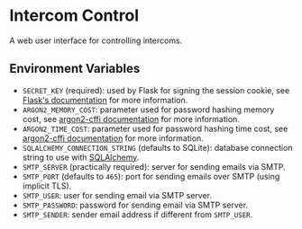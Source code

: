 # Intercom Control
A web user interface for controlling intercoms.

## Environment Variables

- `SECRET_KEY` (required): used by Flask for signing the session cookie, see [Flask's documentation](https://flask.palletsprojects.com/en/3.0.x/config/#SECRET_KEY) for more information.
- `ARGON2_MEMORY_COST`: parameter used for password hashing memory cost, see [argon2-cffi documentation](https://argon2-cffi.readthedocs.io/en/stable/parameters.html) for more information.
- `ARGON2_TIME_COST`: parameter used for password hashing time cost, see [argon2-cffi documentation](https://argon2-cffi.readthedocs.io/en/stable/parameters.html) for more information.
- `SQLALCHEMY_CONNECTION_STRING` (defaults to SQLite): database connection string to use with [SQLAlchemy](https://www.sqlalchemy.org/).
- `SMTP_SERVER` (practically required): server for sending emails via SMTP.
- `SMTP_PORT` (defaults to `465`): port for sending emails over SMTP (using implicit TLS).
- `SMTP_USER`: user for sending email via SMTP server.
- `SMTP_PASSWORD`: password for sending email via SMTP server.
- `SMTP_SENDER`: sender email address if different from `SMTP_USER`.
